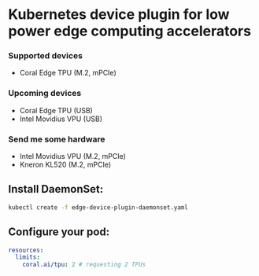 # Kubernetes device plugin for low power edge computing accelerators

### Supported devices
- Coral Edge TPU (M.2, mPCIe)

### Upcoming devices
- Coral Edge TPU (USB)
- Intel Movidius VPU (USB)

### Send me some hardware
- Intel Movidius VPU (M.2, mPCIe)
- Kneron KL520 (M.2, mPCIe)

## Install DaemonSet:
```bash
kubectl create -f edge-device-plugin-daemonset.yaml
```

## Configure your pod:
```yaml
resources:
  limits:
    coral.ai/tpu: 2 # requesting 2 TPUs
```